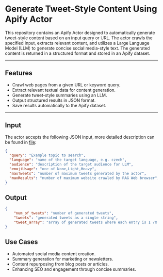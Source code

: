 # Generate Tweet-Style Content Using Apify Actor

This repository contains an Apify Actor designed to automatically generate tweet-style content based on an input query or URL. The actor crawls the specified input, extracts relevant content, and utilizes a Large Language Model (LLM) to generate concise social media-style text. The generated content is returned in a structured format and stored in an Apify dataset.

---

## Features

- Crawl web pages from a given URL or keyword query.
- Extract relevant textual data for content generation.
- Generate tweet-style summaries using an LLM.
- Output structured results in JSON format.
- Save results automatically to the Apify dataset.

---

## Input

The actor accepts the following JSON input, more detailed description can be found in [file](.actor/input_schema.json):

```json
{
  "query": "Example topic to search",
  "language": "name of the target language, e.g. czech",
  "audience": "description of the target audience for LLM",
  "emojiUsage": "one of None,Light,Heavy",
  "maxTweets": "number of maximum tweets generated by the actor",
  "maxResults": "number of maximum website crawled by RAG Web browser",
}
```

## Output

```json
{
    "num_of_tweets": "number of generated tweets",
    "tweets": "generated tweets as a single string",
    "tweet_array": "array of generated tweets where each entry is 1 /X entry"
}
```

## Use Cases
- Automated social media content creation.
- Summary generation for marketing or newsletters.
- Content repurposing from blog posts or articles.
- Enhancing SEO and engagement through concise summaries.
